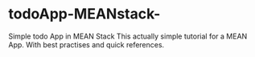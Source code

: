 # todoApp-MEANstack-
Simple todo App in MEAN Stack
This actually simple tutorial for a MEAN App. With best practises and quick references.
